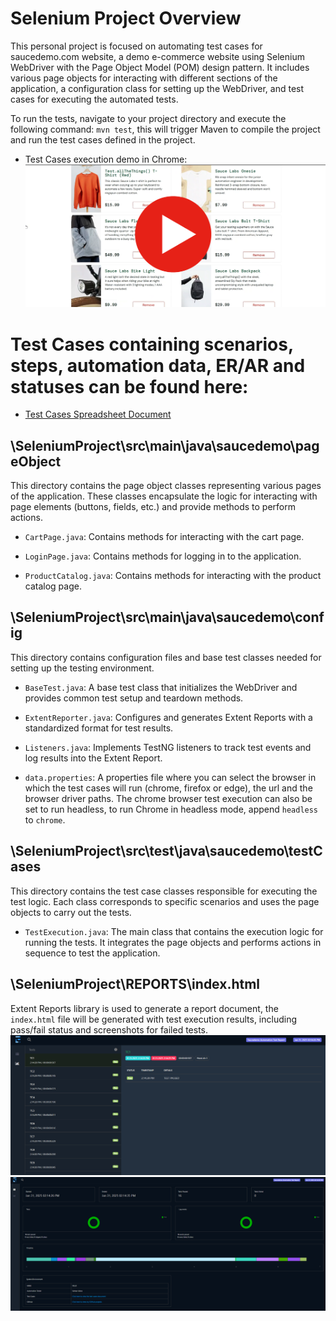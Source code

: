# Selenium Project Overview

This personal project is focused on automating test cases for saucedemo.com website, a demo e-commerce website using Selenium WebDriver with the Page Object Model (POM) design pattern. It includes various page objects for interacting with different sections of the application, a configuration class for setting up the WebDriver, and test cases for executing the automated tests.

To run the tests, navigate to your project directory and execute the following command:
	```mvn test```, this will trigger Maven to compile the project and run the test cases defined in the project.

* Test Cases execution demo in Chrome:
[![automation run in chrome](assets/demo.png)](https://www.youtube.com/watch?v=MfKdWw7zQjM)

# Test Cases containing scenarios, steps, automation data, ER/AR and statuses can be found here:
* [Test Cases Spreadsheet Document](https://docs.google.com/spreadsheets/d/1FUSAcneXHMrAfhirHQXsYZekvQnfc3wjYR6raoeiOE0/edit?gid=0#gid=0)

## \SeleniumProject\src\main\java\saucedemo\pageObject
This directory contains the page object classes representing various pages of the application. These classes encapsulate the logic for interacting with page elements (buttons, fields, etc.) and provide methods to perform actions.

* ```CartPage.java```: Contains methods for interacting with the cart page.

* ```LoginPage.java```: Contains methods for logging in to the application.

* ```ProductCatalog.java```: Contains methods for interacting with the product catalog page.

## \SeleniumProject\src\main\java\saucedemo\config
This directory contains configuration files and base test classes needed for setting up the testing environment.

* ```BaseTest.java```: A base test class that initializes the WebDriver and provides common test setup and teardown methods.

* ```ExtentReporter.java```: Configures and generates Extent Reports with a standardized format for test results. 

* ```Listeners.java```: Implements TestNG listeners to track test events and log results into the Extent Report.
	
* ```data.properties```: A properties file where you can select the browser in which the test cases will run (chrome, firefox or edge), the url and the browser driver paths. The chrome browser test execution can also be set to run headless, to run Chrome in headless mode, append ```headless``` to ```chrome```.

## \SeleniumProject\src\test\java\saucedemo\testCases
This directory contains the test case classes responsible for executing the test logic. Each class corresponds to specific scenarios and uses the page objects to carry out the tests.

* ```TestExecution.java```: The main class that contains the execution logic for running the tests. It integrates the page objects and performs actions in sequence to test the application.

## \SeleniumProject\REPORTS\index.html
Extent Reports library is used to generate a report document, the ```index.html``` file will be generated with test execution results, including pass/fail status and screenshots for failed tests.
![Extent Report Screenshot](assets/extent-1.png)
![Extent Report Screenshot](assets/extent-2.png)